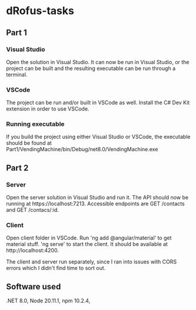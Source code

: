 # dRofus-tasks


## Part 1

### Visual Studio
Open the solution in Visual Studio. It can now be run in Visual Studio, or the project can be built and the resulting executable can be run through a terminal.

### VSCode
The project can be run and/or built in VSCode as well. Install the C# Dev Kit extension in order to use VSCode.

### Running executable
If you build the project using either Visual Studio or VSCode, the executable should be found at Part1/VendingMachine/bin/Debug/net8.0/VendingMachine.exe


## Part 2

### Server
Open the server solution in Visual Studio and run it. The API should now be running at https://localhost:7213. 
Accessible endpoints are GET /contacts and GET /contacs/:id.

### Client
Open client folder in VSCode. Run 'ng add @angular/material' to get material stuff. 'ng serve' to start the client. It should be available at http://localhost:4200.

The client and server run separately, since I ran into issues with CORS errors which I didn't find time to sort out.


## Software used
.NET 8.0, Node 20.11.1, npm 10.2.4, 